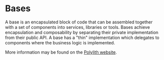 # Bases

A base is an encapsulated block of code that can be assembled together with a
set of components into services, libraries or tools. Bases achieve encapsulation
and composability by separating their private implementation from their public
API. A base has a "thin" implementation which delegates to components where the
business logic is implemented.

More information may be found on the [Polylith website](base).

[base]:https://polylith.gitbook.io/polylith/architecture/2.2.-base
